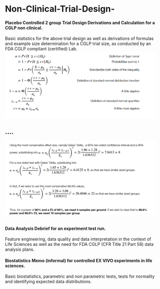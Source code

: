# Non-Clinical-Trial-Design-

#### Placebo Controlled 2 group Trial Design Derivations and Calculation for a CGLP non clinical. 
Basic statistics for the above trial design as well as derivations of formulas and example size determination for a CGLP trial size, as conducted by an FDA CGLP compliant (certified) Lab. 
<img src="https://github.com/wkww/Non-Clinical-Trial-Design-/blob/master/assets/2.png" width="500">
## ....
<img src="https://github.com/wkww/Non-Clinical-Trial-Design-/blob/master/assets/1.png" width="500">


#### Data Analysis Debrief for an experiment test run. 
Feature engineering, data quality and data interpretation in the context of Life Sciences as well as the need for FDA CGLP (CFR Title 21 Part 58) data analysis plans. 

#### Biostatistics Memo (informal) for controlled EX VIVO experiments in life sciences. 
Basic biostatistics, parametric and non parametric tests, tests for normality and identifying expected data distributions. 
